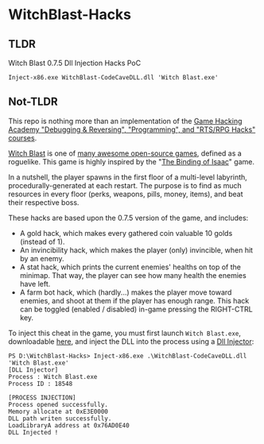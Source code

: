 # WitchBlast-Hacks

## TLDR

Witch Blast 0.7.5 Dll Injection Hacks PoC
```
Inject-x86.exe WitchBlast-CodeCaveDLL.dll 'Witch Blast.exe'
```

## Not-TLDR

This repo is nothing more than an implementation of the [Game Hacking Academy "Debugging & Reversing", "Programming", and "RTS/RPG Hacks" courses](https://gamehacking.academy/).

[Witch Blast](https://github.com/Cirrus-Minor/witchblast) is one of [many awesome open-source games](https://github.com/michelpereira/awesome-open-source-games), defined as a roguelike. This game is highly inspired by the "[The Binding of Isaac](https://en.wikipedia.org/wiki/The_Binding_of_Isaac_%28video_game%29)" game.

In a nutshell, the player spawns in the first floor of a multi-level labyrinth, procedurally-generated at each restart. The purpose is to find as much resources in every floor (perks, weapons, pills, money, items), and beat their respective boss.

These hacks are based upon the 0.7.5 version of the game, and includes:
- A gold hack, which makes every gathered coin valuable 10 golds (instead of 1).
- An invincibility hack, which makes the player (only) invincible, when hit by an enemy.
- A stat hack, which prints the current enemies' healths on top of the minimap. That way, the player can see how many health the enemies have left.
- A farm bot hack, which (hardly...) makes the player move toward enemies, and shoot at them if the player has enough range. This hack can be toggled (enabled / disabled) in-game pressing the RIGHT-CTRL key.

To inject this cheat in the game, you must first launch `Witch Blast.exe`, downloadable [here](https://github.com/Cirrus-Minor/witchblast/releases/tag/v0.7.5), and inject the DLL into the process using a [Dll Injector](https://github.com/adamhlt/DLL-Injector/releases/tag/DLL-Injector):
```
PS D:\WitchBlast-Hacks> Inject-x86.exe .\WitchBlast-CodeCaveDLL.dll 'Witch Blast.exe'
[DLL Injector]
Process : Witch Blast.exe
Process ID : 18548

[PROCESS INJECTION]
Process opened successfully.
Memory allocate at 0xE3E0000
DLL path writen successfully.
LoadLibraryA address at 0x76AD0E40
DLL Injected !
```
